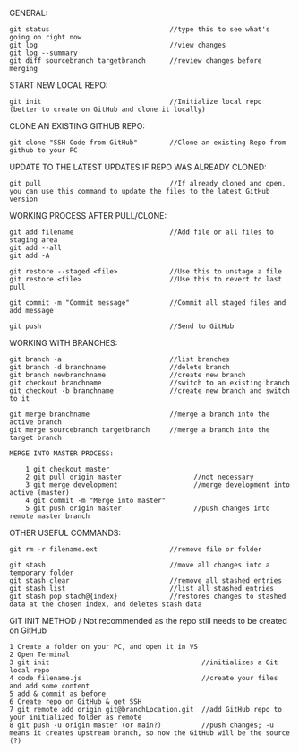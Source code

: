 GENERAL:

    git status                              //type this to see what's going on right now
    git log                                 //view changes
    git log --summary
    git diff sourcebranch targetbranch      //review changes before merging

START NEW LOCAL REPO:

    git init                                //Initialize local repo (better to create on GitHub and clone it locally)

CLONE AN EXISTING GITHUB REPO:

    git clone "SSH Code from GitHub"        //Clone an existing Repo from github to your PC

UPDATE TO THE LATEST UPDATES IF REPO WAS ALREADY CLONED:

    git pull                                //If already cloned and open, you can use this command to update the files to the latest GitHub version

WORKING PROCESS AFTER PULL/CLONE:

    git add filename                        //Add file or all files to staging area
    git add --all
    git add -A
    
    git restore --staged <file>             //Use this to unstage a file
    git restore <file>                      //Use this to revert to last pull

    git commit -m "Commit message"          //Commit all staged files and add message

    git push                                //Send to GitHub

WORKING WITH BRANCHES:

    git branch -a                           //list branches
    git branch -d branchname                //delete branch
    git branch newbranchname                //create new branch
    git checkout branchname                 //switch to an existing branch
    git checkout -b branchname              //create new branch and switch to it

    git merge branchname                    //merge a branch into the active branch
    git merge sourcebranch targetbranch     //merge a branch into the target branch

    MERGE INTO MASTER PROCESS:

        1 git checkout master
        2 git pull origin master                  //not necessary
        3 git merge development                   //merge development into active (master)
        4 git commit -m "Merge into master"       
        5 git push origin master                  //push changes into remote master branch

OTHER USEFUL COMMANDS:

    git rm -r filename.ext                  //remove file or folder

    git stash                               //move all changes into a temporary folder
    git stash clear                         //remove all stashed entries
    git stash list                          //list all stashed entries
    git stash pop stach@{index}             //restores changes to stashed data at the chosen index, and deletes stash data

GIT INIT METHOD / Not recommended as the repo still needs to be created on GitHub

    1 Create a folder on your PC, and open it in VS
    2 Open Terminal
    3 git init                                      //initializes a Git local repo
    4 code filename.js                              //create your files and add some content
    5 add & commit as before
    6 Create repo on GitHub & get SSH
    7 git remote add origin git@branchLocation.git  //add GitHub repo to your initialized folder as remote
    8 git push -u origin master (or main?)          //push changes; -u means it creates upstream branch, so now the GitHub will be the source (?)